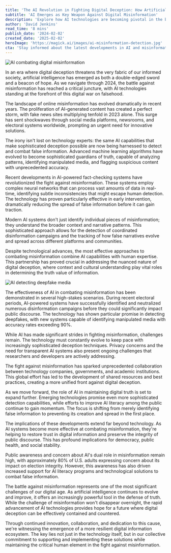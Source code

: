 ```yaml
---
title: 'The AI Revolution in Fighting Digital Deception: How Artificial Intelligence is Turning the Tide Against Misinformation'
subtitle: 'AI Emerges as Key Weapon Against Digital Misinformation'
description: 'Explore how AI technologies are becoming pivotal in the battle against misinformation, using advanced machine learning to detect false information and safeguard digital integrity.'
author: 'David Jenkins'
read_time: '8 mins'
publish_date: '2024-02-02'
created_date: '2025-02-02'
heroImage: 'https://magick.ai/images/ai-misinformation-detection.jpg'
cta: 'Stay informed about the latest developments in AI and misinformation detection by following us on LinkedIn. Join our community of technology leaders and experts shaping the future of digital truth.'
---
```


![AI combating digital misinformation](https://i.magick.ai/PIXE/1738504026204_magick_img.webp)

In an era where digital deception threatens the very fabric of our informed society, artificial intelligence has emerged as both a double-edged sword and a beacon of hope. As we navigate through 2024, the battle against misinformation has reached a critical juncture, with AI technologies standing at the forefront of this digital war on falsehood.

The landscape of online misinformation has evolved dramatically in recent years. The proliferation of AI-generated content has created a perfect storm, with fake news sites multiplying tenfold in 2023 alone. This surge has sent shockwaves through social media platforms, newsrooms, and electoral systems worldwide, prompting an urgent need for innovative solutions.

The irony isn't lost on technology experts: the same AI capabilities that make sophisticated deception possible are now being harnessed to detect and combat false information. Advanced machine learning algorithms have evolved to become sophisticated guardians of truth, capable of analyzing patterns, identifying manipulated media, and flagging suspicious content with unprecedented accuracy.

Recent developments in AI-powered fact-checking systems have revolutionized the fight against misinformation. These systems employ complex neural networks that can process vast amounts of data in real-time, identifying subtle inconsistencies that might escape human detection. The technology has proven particularly effective in early intervention, dramatically reducing the spread of false information before it can gain traction.

Modern AI systems don't just identify individual pieces of misinformation; they understand the broader context and narrative patterns. This sophisticated approach allows for the detection of coordinated disinformation campaigns and the tracking of how false narratives evolve and spread across different platforms and communities.

Despite technological advances, the most effective approaches to combating misinformation combine AI capabilities with human expertise. This partnership has proved crucial in addressing the nuanced nature of digital deception, where context and cultural understanding play vital roles in determining the truth value of information.

![AI detecting deepfake media](https://i.magick.ai/PIXE/1738504026207_magick_img.webp)

The effectiveness of AI in combating misinformation has been demonstrated in several high-stakes scenarios. During recent electoral periods, AI-powered systems have successfully identified and neutralized numerous disinformation campaigns before they could significantly impact public discourse. The technology has shown particular promise in detecting deepfakes, with new systems capable of identifying manipulated media with accuracy rates exceeding 90%.

While AI has made significant strides in fighting misinformation, challenges remain. The technology must constantly evolve to keep pace with increasingly sophisticated deception techniques. Privacy concerns and the need for transparent AI systems also present ongoing challenges that researchers and developers are actively addressing.

The fight against misinformation has sparked unprecedented collaboration between technology companies, governments, and academic institutions. This global effort has led to the development of shared resources and best practices, creating a more unified front against digital deception.

As we move forward, the role of AI in maintaining digital truth is set to expand further. Emerging technologies promise even more sophisticated detection capabilities, while efforts to improve AI literacy among the public continue to gain momentum. The focus is shifting from merely identifying false information to preventing its creation and spread in the first place.

The implications of these developments extend far beyond technology. As AI systems become more effective at combating misinformation, they're helping to restore trust in digital information and preserve the integrity of public discourse. This has profound implications for democracy, public health, and social stability.

Public awareness and concern about AI's dual role in misinformation remain high, with approximately 80% of U.S. adults expressing concern about its impact on election integrity. However, this awareness has also driven increased support for AI literacy programs and technological solutions to combat false information.

The battle against misinformation represents one of the most significant challenges of our digital age. As artificial intelligence continues to evolve and improve, it offers an increasingly powerful tool in the defense of truth. While the challenge of misinformation won't disappear overnight, the rapid advancement of AI technologies provides hope for a future where digital deception can be effectively contained and countered.

Through continued innovation, collaboration, and dedication to this cause, we're witnessing the emergence of a more resilient digital information ecosystem. The key lies not just in the technology itself, but in our collective commitment to supporting and implementing these solutions while maintaining the critical human element in the fight against misinformation.
